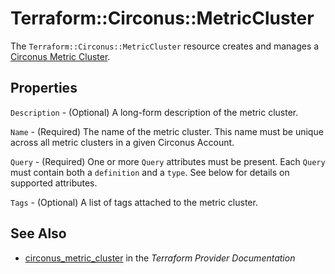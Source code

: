 # Terraform::Circonus::MetricCluster

The ``Terraform::Circonus::MetricCluster`` resource creates and manages a
[Circonus Metric Cluster](https://login.circonus.com/user/docs/Data/View/MetricClusters).

## Properties

`Description` - (Optional) A long-form description of the metric cluster.

`Name` - (Required) The name of the metric cluster.  This name must be unique
across all metric clusters in a given Circonus Account.

`Query` - (Required) One or more `Query` attributes must be present.  Each
`Query` must contain both a `definition` and a `type`.  See below for details
on supported attributes.

`Tags` - (Optional) A list of tags attached to the metric cluster.


## See Also

* [circonus_metric_cluster](https://www.terraform.io/docs/providers/circonus/r/metric_cluster.html) in the _Terraform Provider Documentation_